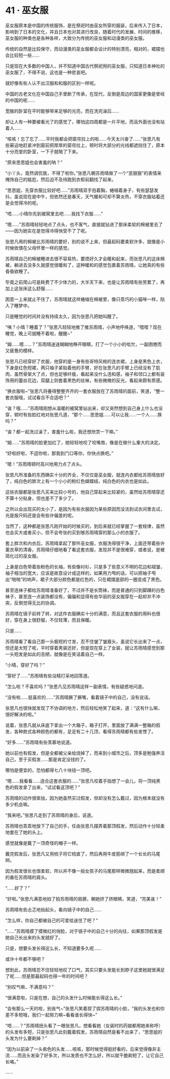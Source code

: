 # 41 · 巫女服

巫女服原本是中国的传统服饰，是在祭祀时由巫女所穿的服装，后来传入了日本，影响到了日本的文化，并且日本也对其进行改良，随着时代的发展、时间的推移，巫女服的种类也是各种各样，大致分为传统的巫女服和动漫类的巫女服。

传统的自然是比较保守，而动漫类的巫女服都会设计的特别漂亮，相对的，裙摆也会比较短一些……

只是现在大多数的中国人，并不知道中国古代祭祀用的巫女服，只知道日本神社的巫女服了，不得不说，这也是一种悲哀吧。

就好像有些人认不出汉服和和服的区别一样呢。

中国的古老文化在中国自己手里断了传承，在现代，反倒是周边的国家更像是曾经的中国的呢……

宽敞的卧室在平时能够带来足够的光亮，而在洗完澡后……

却让人有一种要被看光了的感觉了，哪怕这四周都是一片平地，而且外面也没有站着人……

“咳咳！忘了忘了……平时我都会把窗帘拉上的啦……今天太兴奋了……”张思凡有些窘迫地赶紧冲到窗前把厚厚的窗帘拉上，顿时将大部分的光线都遮挡住了，原本十分亮堂的卧室，一下子就暗了下来。

“原来思思姐也会害羞的呐？”

“小丫头，竟然调侃我，不得了啦你。”张思凡朝苏雨晴做了一个“恶狠狠”的表情来掩饰自己的尴尬，然后迫不及待跑到衣柜前翻找了起来。

“思思姐，先穿衣服比较好吧……”苏雨晴双手抱着胸，蜷缩着身子，有些瑟瑟发抖，虽说现在是中午，但依然还是春天，天气暖和可却不算炎热，不穿衣服站着还是会觉得冷的呢。

“唔……小晴你先到被窝里去吧……我找下衣服……”

“嗯……”苏雨晴轻轻地点了点头，也不客气，直接就钻进了那床柔软的棉被里去了——因为她实在是觉得冷得快受不了了呢。

张思凡用的棉被比苏雨晴的要好，别的说不上来，但最起码要柔软许多，就像是小时候依偎在父母怀里一样的感觉。

苏雨晴自己的棉被睡进去很不容易热，要焐好久才会暖和起来，而张思凡的这床棉被，躺进去没多久就感觉很暖和了，这种暖和的感觉包裹着苏雨晴，让她真的有些昏昏欲睡了。

毕竟之前爬山可是耗费了不少体力的，大半天下来，也是让苏雨晴有些劳累了，再加上这张床这么舒服……

困意一上来就止不住了，苏雨晴就这样蜷缩在棉被里，像只乖巧的小猫咪一样，陷入了睡梦中。

只是睡觉的时间并没有持续太久，因为张思凡把她叫醒了。

“咦？小晴？睡着了？”张思凡轻轻地推了推苏雨晴，小声地呼唤道，“喂喂？现在睡觉，晚上可就睡不着啦，醒醒~”

“姆……嗯……？”苏雨晴迷迷糊糊地睁开眼睛，打了一个小小的哈欠，一副困倦而又疲惫的模样。

张思凡已经穿好了衣服，他穿的是一身有些哥特风格的连衣裙，上身是黑色上衣，下身是红色短裙，两只袖子紧贴着他的手臂，好在张思凡的手臂上已经没有了肌肉，虽然骨架大了点，但也足够纤瘦，看起来没什么违和感，袖子和领口上都有装饰用的蕾丝花边，双腿上则套着黑色的丝袜，有些微微的反光，看起来颇有质感。

“换衣服啦~”张思凡将叠得整整齐齐的一套衣服放在了苏雨晴的面前，笑道，“整一套衣服哦，试试看合不合适吧？”

“诶？哦……”苏雨晴刚想从温暖的被窝里钻出来，却又突然想到自己身上什么也没穿，顿时有些脸红地对张思凡道，“那个……思思姐……可以让我……一个人……换吗？”

“诶？都一起洗过澡了，害羞什么啦，我还想欣赏一下嘛。”

“姆……”苏雨晴的脸更加红了，她轻轻地咬了咬嘴唇，像是在做什么重大的决定。

“好啦好啦，不逗你啦，那我到门口等你，你快点换吧。”

“嗯！”苏雨晴顿时高兴地用力点了点头。

张思凡所准备的东西确实十分的齐全，不仅仅是巫女服，就连内衣都给苏雨晴放好了，纯白色的胖次上有一个小小的粉红色蝴蝶结，纯白色的内衣也是如此。

这些衣服都是张思凡买来比较小号的，他自己穿起来比较紧的，虽然给苏雨晴穿还不算十分贴身，但也差不了多少了。

之所以会出现买的太小了，是因为有些衣服因为某些原因而没法到试衣间里去试，光是报尺码还是会有些许偏差的呢。

当然了，这种都是张思凡刚开始的时候买的，到后来就已经掌握了一套规律，虽然也会买大或者买小，但不会夸张的买到够苏雨晴穿的那么小的衣服了。

套上胖次和内衣后，苏雨晴拿起了那件巫女服，衣服洗得很干净，上面还带着些许薰衣草的清香，苏雨晴仔细地看了看这套衣服，发现并不是很难穿，或者说，是被简化过的巫女服。

上身是白色带着些粉色的长袖，有些像衬衫，只是多了些意义不明的花边和褶皱，袖子相当的宽大，应该是故意设计成这样的，如果用力甩的话，可以把袖子甩出“啪啪”的响声，裙子大部分颜色都是红色的，只在裙摆底部的一圈变成了黑色。

甚至连袜子都给苏雨晴准备好了，不过并不是长筒袜，而是普通的只到脚踝的白色袜子，甚至连一点装饰都没有，偏偏和显得有些华丽的巫女服穿在一起却并不冲突，反倒觉得无比的协调。

苏雨晴在镜子前转了转，对这件衣服确实十分的满意，而且这套衣服的用料也很好，穿在身上很舒服，不仅轻薄，而且保暖。

只是……

苏雨晴看了看自己那一头极短的寸发，忍不住皱了皱眉头，虽说它长出来了一点，但还是太短了呢，平时穿着男装还好，但是现在穿上了女装，就让苏雨晴感觉到那一头短发是如此的丑陋，就像是在笑话着自己一样。

“小晴，穿好了吗？”

“穿好了……”苏雨晴有些没精打采地回答道。

“怎么啦？不喜欢吗？”张思凡见苏雨晴这样一副表情，有些疑惑地问道。

“没有啦……挺喜欢的……”苏雨晴撅了撅嘴，看着镜子中的自己，没有说话。

张思凡也很快就发现了不协调的地方，然后轻松地笑了起来，道：“这有什么嘛，很好解决的啦。”

说着，张思凡就从床底下拿出一个大箱子，箱子打开，里面放了满满一整箱的假发，各种款式各种颜色的都有，足足有二十几顶，看得苏雨晴都有些发愣了。

“好多……”苏雨晴有些羡慕地说道。

她以前也有假发，但是全都被父亲给烧掉了，而来到小城市之后，顶多是勉强养活自己，至于买假发……那是肯定没钱的了。

哪怕是便宜的，恐怕都得七八十块钱一顶吧。

“嗯……我看看……适合这套衣服的……”张思凡咬着手指想了一会儿，将一顶纯黑色的假发拿了出来，“试试看这顶吧？”

苏雨晴的动作很笨拙，因为她虽然买过假发，但却没有怎么戴过，因为根本就没有多少机会嘛。

“我来吧。”张思凡走到了苏雨晴的身后，说道。

苏雨晴也乖乖地放下了自己的手，任由张思凡摆弄着那顶假发，然后动作十分轻柔地套在了她的头上。

感觉就像是戴了一顶奇怪的帽子一样。

戴完假发后，张思凡又用梳子将它梳直了，然后再用牛皮筋绑了一个长长的马尾辫。

因为假发很长也很柔软，所以并不像一般女孩子的马尾那样微微翘起来，而是柔顺的垂在苏雨晴的肩头。

“……好了？”

“好啦。”张思凡满意地拍了拍苏雨晴的肩膀，朝她挤了挤眼睛，笑道，“完美诶！”

苏雨晴有些忐忑地抬起头，看向镜子中的自己……

“怎么样，你自己都被自己的可爱给迷住了吧？”

“……”苏雨晴摸了摸微红的俏脸，对于镜子中的自己十分的向往，如果那顶假发是她自己长出来的头发就好了。

只是，想要头发长得这么长，不知道要多久呢……

或许十年都不够吧？

想到此，苏雨晴忍不住轻轻地叹了口气，其实只要头发能长到脖子这里她就很满足了呢……但是那最起码也得一年的时间吧？

“别叹气嘛，不满意吗？”

“很满意啦，只是在想，自己的头发什么时候能长得这么长。”

“会有那么一天的啦，别丧气~”张思凡笑着捏了捏苏雨晴的小脸，“我的头发也和你差不多短哦，我们一起努力嘛~看看谁长得快~”

“唔……？”苏雨晴扭头看了一眼张思凡，想看看她（女装时的药娘都用她来称呼）的头发有多短，只是张思凡此刻戴着假发，苏雨晴自然是看不出来了，“思思姐的头发为什么要剃掉？”

“因为以前染了一头紫色的头发……咳咳，那时候觉得挺好看的，后来觉得像非主流……而且头发染了好多次，所以发质也不怎么好，所以就干脆剃短了，让它自己长咯。”

……
